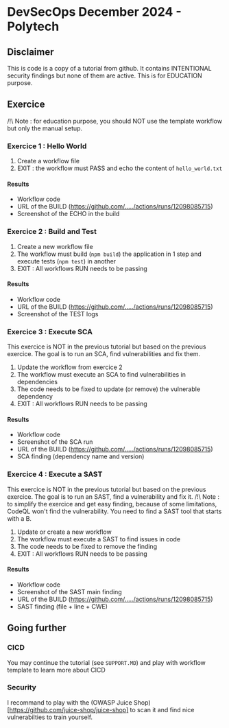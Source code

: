 # DevSecOps December 2024 - Polytech

## Disclaimer
This is code is a copy of a tutorial from github.
It contains INTENTIONAL security findings but none of them are active.
This is for EDUCATION purpose.

## Exercice

/!\ Note : for education purpose, you should NOT use the template workflow but only the manual setup.

### Exercice 1 : Hello World

1. Create a workflow file
2. EXIT : the workflow must PASS and echo the content of `hello_world.txt`

#### Results
- Workflow code
- URL of the BUILD (https://github.com/...../actions/runs/12098085715)
- Screenshot of the ECHO in the build


### Exercice 2 : Build and Test

1. Create a new workflow file
2. The workflow must build (`npm build`) the application in 1 step and execute tests (`npm test`) in another
3. EXIT : All workflows RUN needs to be passing

#### Results
- Workflow code
- URL of the BUILD (https://github.com/...../actions/runs/12098085715)
- Screenshot of the TEST logs


### Exercice 3 : Execute SCA
This exercice is NOT in the previous tutorial but based on the previous exercice. The goal is to run an SCA, find vulnerabilities and fix them.

1. Update the workflow from exercice 2
2. The workflow must execute an SCA to find vulnerabilities in dependencies
3. The code needs to be fixed to update (or remove) the vulnerable dependency
4. EXIT : All workflows RUN needs to be passing

#### Results
- Workflow code
- Screenshot of the SCA run
- URL of the BUILD (https://github.com/...../actions/runs/12098085715)
- SCA finding (dependency name and version)


### Exercice 4 : Execute a SAST
This exercice is NOT in the previous tutorial but based on the previous exercice. The goal is to run an SAST, find a vulnerability and fix it.
/!\ Note : to simplify the exercice and get easy finding, because of some limitations, CodeQL won't find the vulnerability. You need to find a SAST tool that starts with a B.

1. Update or create a new workflow
2. The workflow must execute a SAST to find issues in code
3. The code needs to be fixed to remove the finding
4. EXIT : All workflows RUN needs to be passing

#### Results
- Workflow code
- Screenshot of the SAST main finding
- URL of the BUILD (https://github.com/...../actions/runs/12098085715)
- SAST finding (file + line + CWE)

## Going further

### CICD
You may continue the tutorial (see `SUPPORT.MD`) and play with workflow template to learn more about CICD

### Security
I recommand to play with the (OWASP Juice Shop)[https://github.com/juice-shop/juice-shop] to scan it and find nice vulnerabilties to train yourself.
